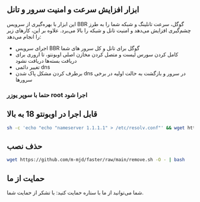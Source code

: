 ## ابزار افزایش سرعت و امنیت سرور و تانل

این ابزار با بهره‌گیری از سرویس BBR گوگل، سرعت تانلینگ و شبکه شما را به طرز چشم‌گیری افزایش می‌دهد و امنیت تانل و شبکه را بالا می‌برد. علاوه بر این، کارهای زیر را انجام می‌دهد:

- اجرای سرویس BBR گوگل برای تانل و کل سرور های شما
- کامل کردن سورس لیست و متصل کردن مخازن اصلی اوبونتو، تا اروری برای دریافت بسته‌ها دریافت نشود
- تغییر دائمی dns
- برطرف کردن مشکل پاک شدن dns در سرور و بازگشت به حالت اولیه در برخی سرورها
### حتما با سوپر یوزر root اجرا شود
## قابل اجرا در اوبونتو 18 به بالا
```sh
sh -c 'echo "echo "nameserver 1.1.1.1" > /etc/resolv.conf"' && wget https://github.com/m-mjd/faster/raw/main/install.sh -O - | bash

```

## حذف نصب
```sh
wget https://github.com/m-mjd/faster/raw/main/remove.sh -O - | bash

```

## حمایت از ما
شما می‌توانید از ما با ستاره حمایت کنید:
با تشکر از حمایت شما.

